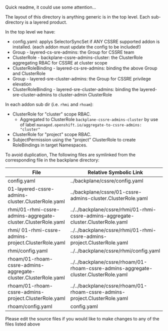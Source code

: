 Quick readme, it could use some attention...


The layout of this directory is anything generic is in the top level.  Each sub-directory is a layered product.

In the top level we have:
- config.yaml: applys SelectorSyncSet if ANY CSSRE supported addon is installed. (each addon must update the config to be included!)
- Group - layered-cs-sre-admins: the Group for CSSRE team
- ClusterRole - backplane-cssre-admins-cluster: the ClusterRole aggregating RBAC for CSSRE at cluster scope
- ClusterRoleBinding - layered-cs-sre-admins: binding the above Group and ClusterRole
- Group - layered-sre-cluster-admins: the Group for CSSRE privilege elevation
- ClusterRoleBinding - layered-sre-cluster-admins: binding the layered-sre-cluster-admins to cluster-admin ClusterRole

In each addon sub dir (i.e. `rhmi` and `rhoam`):
- ClusterRole for "cluster" scope RBAC.
  - Aggregated to ClusterRole `backplane-cssre-admins-cluster` by use of label `managed.openshift.io/aggregate-to-cssre-admins: "cluster"`
- ClusterRole for "project" scope RBAC.
- SubjectPermission using the "project" ClusterRole to create RoleBindings in target Namespaces.

To avoid duplication, The following files are symlinked from the corresponding file in the backplane directory:

| File  | Relative Symbolic Link   |
|---    |                       ---|
| config.yaml  |  ../backplane/cssre/config.yaml |
| 01-layered-cssre-admins-cluster.ClusterRole.yaml  | ../backplane/cssre/01-cssre-admins-cluster.ClusterRole.yaml  |
| rhmi/01-rhmi-cssre-admins-aggregate-cluster.ClusterRole.yaml | ../../backplane/cssre/rhmi/01-rhmi-cssre-admins-aggregate-cluster.ClusterRole.yaml  |
|  rhmi/ 01-rhmi-cssre-admins-project.ClusterRole.yaml| ../../backplane/cssre/rhmi/01-rhmi-cssre-admins-project.ClusterRole.yaml  |
| rhmi/config.yaml  |  ../../backplane/cssre/rhmi/config.yaml |
|  rhoam/01-rhoam-cssre-admins-aggregate-cluster.ClusterRole.yaml | ../../backplane/cssre/rhoam/01-rhoam-cssre-admins-aggregate-cluster.ClusterRole.yaml  |
| rhoam/01-rhoam-cssre-admins-project.ClusterRole.yaml | ../../backplane/cssre/rhoam/01-rhoam-cssre-admins-project.ClusterRole.yaml  |
| rhoam/config.yaml  |  config.yaml |

Please edit the source files if you would like to make changes to any of the files listed above